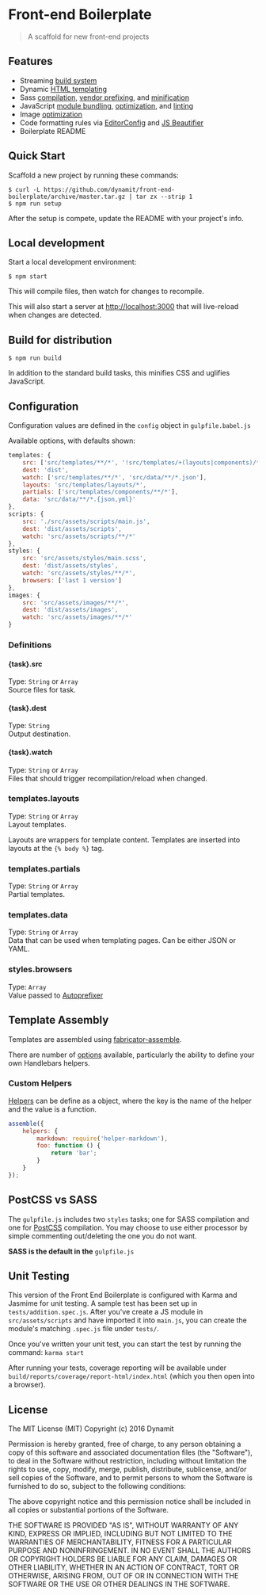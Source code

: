 # Front-end Boilerplate

> A scaffold for new front-end projects

## Features

- Streaming [build system](http://gulpjs.com/)
- Dynamic [HTML templating](https://github.com/fbrctr/fabricator-assemble)
- Sass [compilation](https://github.com/sass/node-sass), [vendor prefixing](https://github.com/postcss/autoprefixer), and [minification](https://github.com/ben-eb/cssnano)
- JavaScript [module bundling](https://github.com/webpack/webpack), [optimization](https://github.com/mishoo/UglifyJS2), and [linting](http://eslint.org/)
- Image [optimization](https://github.com/imagemin/imagemin)
- Code formatting rules via [EditorConfig](http://editorconfig.org/) and [JS Beautifier](https://github.com/beautify-web/js-beautify)
- Boilerplate README

## Quick Start

Scaffold a new project by running these commands:

```
$ curl -L https://github.com/dynamit/front-end-boilerplate/archive/master.tar.gz | tar zx --strip 1
$ npm run setup
```

After the setup is compete, update the README with your project's info.


## Local development

Start a local development environment:

```
$ npm start
```

This will compile files, then watch for changes to recompile.

This will also start a server at [http://localhost:3000](http://localhost:3000) that will live-reload when changes are detected.

## Build for distribution

```
$ npm run build
```

In addition to the standard build tasks, this minifies CSS and uglifies JavaScript.

## Configuration

Configuration values are defined in the `config` object in `gulpfile.babel.js`

Available options, with defaults shown:

```javascript
templates: {
	src: ['src/templates/**/*', '!src/templates/+(layouts|components)/**'],
	dest: 'dist',
	watch: ['src/templates/**/*', 'src/data/**/*.json'],
	layouts: 'src/templates/layouts/*',
	partials: ['src/templates/components/**/*'],
	data: 'src/data/**/*.{json,yml}'
},
scripts: {
	src: './src/assets/scripts/main.js',
	dest: 'dist/assets/scripts',
	watch: 'src/assets/scripts/**/*'
},
styles: {
	src: 'src/assets/styles/main.scss',
	dest: 'dist/assets/styles',
	watch: 'src/assets/styles/**/*',
	browsers: ['last 1 version']
},
images: {
	src: 'src/assets/images/**/*',
	dest: 'dist/assets/images',
	watch: 'src/assets/images/**/*'
}
```

### Definitions

#### {task}.src 
 
Type: `String` or `Array`  
Source files for task.

#### {task}.dest

Type: `String`  
Output destination.

#### {task}.watch

Type: `String` or `Array`  
Files that should trigger recompilation/reload when changed.

### templates.layouts

Type: `String` or `Array`  
Layout templates.

Layouts are wrappers for template content. Templates are inserted into layouts at the `{% body %}` tag.

### templates.partials

Type: `String` or `Array`  
Partial templates.

### templates.data

Type: `String` or `Array`  
Data that can be used when templating pages. Can be either JSON or YAML.

### styles.browsers

Type: `Array`  
Value passed to [Autoprefixer](https://github.com/postcss/autoprefixer#browsers)

## Template Assembly

Templates are assembled using [fabricator-assemble](https://github.com/fbrctr/fabricator-assemble).

There are number of [options](https://github.com/fbrctr/fabricator-assemble#options) available, particularly the ability to define your own Handlebars helpers.

### Custom Helpers

[Helpers](http://jaskokoyn.com/2013/08/08/custom-helpers-handlebars-js-tutorial/) can be define as a object, where the key is the name of the helper and the value is a function.

```javascript
assemble({
	helpers: {
	    markdown: require('helper-markdown'),
	    foo: function () {
	        return 'bar';
	    }
	}
});
```

## PostCSS vs SASS
The `gulpfile.js` includes two `styles` tasks; one for SASS compilation and one for [PostCSS](https://github.com/postcss/postcss) compilation. You may choose to use either processor by simple commenting out/deleting the one you do not want.

**SASS is the default in the** `gulpfile.js`


## Unit Testing

This version of the Front End Boilerplate is configured with Karma and Jasmime for unit testing. A sample test has been set up in `tests/addition.spec.js`. After you've create a JS module in `src/assets/scripts` and have imported it into `main.js`, you can create the module's matching `.spec.js` file under `tests/`.

Once you've written your unit test, you can start the test by running the command: `karma start`

After running your tests, coverage reporting will be available under `build/reports/coverage/report-html/index.html` (which you then open into a browser).

## License

The MIT License (MIT)
Copyright (c) 2016 Dynamit

Permission is hereby granted, free of charge, to any person obtaining a copy of this software and associated documentation files (the "Software"), to deal in the Software without restriction, including without limitation the rights to use, copy, modify, merge, publish, distribute, sublicense, and/or sell copies of the Software, and to permit persons to whom the Software is furnished to do so, subject to the following conditions:

The above copyright notice and this permission notice shall be included in all copies or substantial portions of the Software.

THE SOFTWARE IS PROVIDED "AS IS", WITHOUT WARRANTY OF ANY KIND, EXPRESS OR IMPLIED, INCLUDING BUT NOT LIMITED TO THE WARRANTIES OF MERCHANTABILITY, FITNESS FOR A PARTICULAR PURPOSE AND NONINFRINGEMENT. IN NO EVENT SHALL THE AUTHORS OR COPYRIGHT HOLDERS BE LIABLE FOR ANY CLAIM, DAMAGES OR OTHER LIABILITY, WHETHER IN AN ACTION OF CONTRACT, TORT OR OTHERWISE, ARISING FROM, OUT OF OR IN CONNECTION WITH THE SOFTWARE OR THE USE OR OTHER DEALINGS IN THE SOFTWARE.
